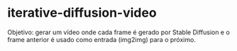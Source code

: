 # iterative-diffusion-video
Objetivo: gerar um vídeo onde cada frame é gerado por Stable Diffusion e o frame anterior é usado como entrada (img2img) para o próximo.
